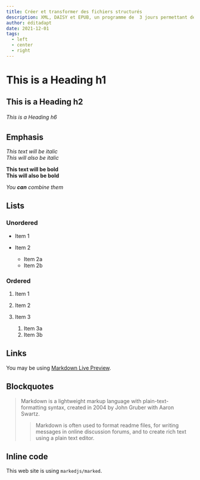 ```yaml
---
title: Créer​​ et​​ transformer​​ des​ ​fichiers​​ structurés
description: XML, ​​DAISY​​ et ​​EPUB,​​ un​​ programme​​ de ​​ 3 ​​jours ​​permettant ​​de ​​savoir ​​utiliser ​​ces​ ​trois ​​formats pour ​​des ​​contenus ​​simples​​ (textes​​ et ​​images)
author: éditadapt
date: 2021-12-01
tags:
  - left
  - center
  - right
---
```

# This is a Heading h1

## This is a Heading h2

###### This is a Heading h6

## Emphasis

*This text will be italic*\
*This will also be italic*

**This text will be bold**\
**This will also be bold**

*You **can** combine them*

## Lists

### Unordered

* Item 1
* Item 2

  * Item 2a
  * Item 2b

### Ordered

1. Item 1
2. Item 2
3. Item 3

   1. Item 3a
   2. Item 3b

## Links

You may be using [Markdown Live Preview](https://markdownlivepreview.com/).

## Blockquotes

> Markdown is a lightweight markup language with plain-text-formatting syntax, created in 2004 by John Gruber with Aaron Swartz.
>
> > Markdown is often used to format readme files, for writing messages in online discussion forums, and to create rich text using a plain text editor.

## Inline code

This web site is using `markedjs/marked`.